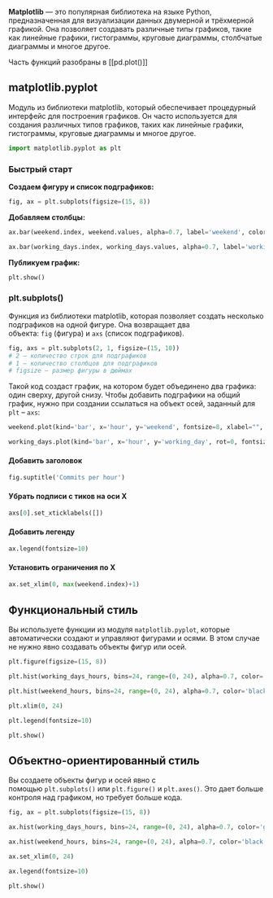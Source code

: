 
**Matplotlib** — это популярная библиотека на языке Python, предназначенная для визуализации данных двумерной и трёхмерной графикой. Она позволяет создавать различные типы графиков, такие как линейные графики, гистограммы, круговые диаграммы, столбчатые диаграммы и многое другое.

Часть функций разобраны в [[pd.plot()]]

## matplotlib.pyplot

Модуль из библиотеки matplotlib, который обеспечивает процедурный интерфейс для построения графиков. Он часто используется для создания различных типов графиков, таких как линейные графики, гистограммы, круговые диаграммы и многое другое.

```Python
import matplotlib.pyplot as plt
```

### Быстрый старт

**Создаем фигуру и список подграфиков:**

```Python
fig, ax = plt.subplots(figsize=(15, 8))
```

**Добавляем столбцы:**

```Python
ax.bar(weekend.index, weekend.values, alpha=0.7, label='weekend', color='black', width=1, align='edge')

ax.bar(working_days.index, working_days.values, alpha=0.7, label='working_day', color='gold', width=1, align='edge')
```

**Публикуем график:**

```Python
plt.show()
```

### plt.subplots()

Функция из библиотеки matplotlib, которая позволяет создать несколько подграфиков на одной фигуре. Она возвращает два объекта: `fig` (фигура) и `axs` (список подграфиков).

```Python
fig, axs = plt.subplots(2, 1, figsize=(15, 10))
# 2 – количество строк для подграфиков
# 1 – количество столбцов для подграфиков
# figsize – размер фигуры в дюймах
```

Такой код создаст график, на котором будет объединено два графика: один сверху, другой снизу. Чтобы добавить подграфики на общий график, нужно при создании ссылаться на объект осей, заданный для `plt` – `axs`:

```Python
weekend.plot(kind='bar', x='hour', y='weekend', fontsize=8, xlabel="", title='weekend', color='darkcyan', ax=axs[0])

working_days.plot(kind='bar', x='hour', y='working_day', rot=0, fontsize=8, title='working_day', color='purple', ax=axs[1])
```

#### Добавить заголовок

```Python
fig.suptitle('Commits per hour')
```

#### Убрать подписи с тиков на оси X

```Python
axs[0].set_xticklabels([])
```

#### Добавить легенду

```Python
ax.legend(fontsize=10)
```

#### Установить ограничения по X

```Python
ax.set_xlim(0, max(weekend.index)+1)
```

## Функциональный стиль

Вы используете функции из модуля `matplotlib.pyplot`, которые автоматически создают и управляют фигурами и осями. В этом случае не нужно явно создавать объекты фигур или осей.

```Python
plt.figure(figsize=(15, 8))

plt.hist(working_days_hours, bins=24, range=(0, 24), alpha=0.7, color='gold', label='working_days')

plt.hist(weekend_hours, bins=24, range=(0, 24), alpha=0.7, color='black', label='weekend')

plt.xlim(0, 24)

plt.legend(fontsize=10)

plt.show()
```

## Объектно-ориентированный стиль

Вы создаете объекты фигур и осей явно с помощью `plt.subplots()` или `plt.figure()` и `plt.axes()`. Это дает больше контроля над графиком, но требует больше кода.

```Python
fig, ax = plt.subplots(figsize=(15, 8))

ax.hist(working_days_hours, bins=24, range=(0, 24), alpha=0.7, color='gold', label='working_days')

ax.hist(weekend_hours, bins=24, range=(0, 24), alpha=0.7, color='black', label='weekend')

ax.set_xlim(0, 24)

ax.legend(fontsize=10)

plt.show()
```
